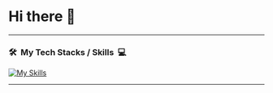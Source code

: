 # Hi there 👋

<!--
**harikumar03/harikumar03** is a ✨ _special_ ✨ repository because its `README.md` (this file) appears on your GitHub profile.
-->

---

### 🛠️ &nbsp;My Tech Stacks / Skills &nbsp;💻
[![My Skills](https://skillicons.dev/icons?i=kotlin,java,androidstudio,firebase,git,github,figma&theme=dark&perline=7)](https://skillicons.dev)
<br>

---

